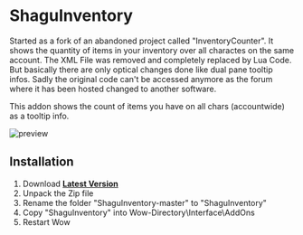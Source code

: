 # ShaguInventory

Started as a fork of an abandoned project called "InventoryCounter". It shows the quantity of items in your inventory over all charactes on the same account. The XML File was removed and completely replaced by Lua Code. But basically there are only optical changes done like dual pane tooltip infos. Sadly the original code can't be accessed anymore as the forum where it has been hosted changed to another software.

This addon shows the count of items you have on all chars (accountwide) as a tooltip info.

![preview](http://shagu.org/shagucollection/img/ShaguInventory.jpg)

## Installation
1. Download **[Latest Version](https://github.com/shagu/ShaguInventory/archive/master.zip)**
2. Unpack the Zip file
3. Rename the folder "ShaguInventory-master" to "ShaguInventory"
4. Copy "ShaguInventory" into Wow-Directory\Interface\AddOns
5. Restart Wow